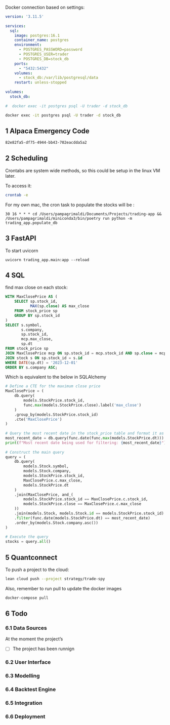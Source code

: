 

Docker connection based on settings:

```yaml
version: '3.11.5'  
  
services:  
  sql:  
    image: postgres:16.1  
    container_name: postgres  
    environment:  
      - POSTGRES_PASSWORD=password  
      - POSTGRES_USER=trader  
      - POSTGRES_DB=stock_db  
    ports:  
      - "5432:5432"  
    volumes:  
      - stock_db:/var/lib/postgresql/data  
    restart: unless-stopped  
  
volumes:  
  stock_db:  
  
#  docker exec -it postgres psql -U trader -d stock_db
```

```zsh
docker exec -it postgres psql -U trader -d stock_db
```


## 1 Alpaca Emergency Code

```zsh
82e82fa5-df75-4944-bb43-702eacdda5a2
```


## 2 Scheduling

Crontabs are system wide methods, so this could be setup in the linux VM later.

To access it:
```zsh
crontab -e
```

For my own mac, the cron task to populate the stocks will be :

```
30 16 * * * cd /Users/pampagrimaldi/Documents/Projects/trading-app && /Users/pampagrimaldi/miniconda3/bin/poetry run python -m trading_app.populate_db
```


## 3 FastAPI

To start uvicorn

```
uvicorn trading_app.main:app --reload
```

## 4 SQL

find max close on each stock:

```sql
WITH MaxClosePrice AS (  
    SELECT sp.stock_id,  
           MAX(sp.close) AS max_close  
    FROM stock_price sp  
    GROUP BY sp.stock_id  
)  
SELECT s.symbol,  
       s.company,  
       sp.stock_id,  
       mcp.max_close,  
       sp.dt  
FROM stock_price sp  
JOIN MaxClosePrice mcp ON sp.stock_id = mcp.stock_id AND sp.close = mcp.max_close  
JOIN stock s ON sp.stock_id = s.id  
WHERE DATE(sp.dt) = '2023-12-01'  
ORDER BY s.company ASC;
```

Which is equivalent to the below in SQLAlchemy
```python
# Define a CTE for the maximum close price  
MaxClosePrice = (  
    db.query(  
        models.StockPrice.stock_id,  
        func.max(models.StockPrice.close).label('max_close')  
    )  
    .group_by(models.StockPrice.stock_id)  
    .cte('MaxClosePrice')  
)  
  
# Query the most recent date in the stock_price table and format it as a date  
most_recent_date = db.query(func.date(func.max(models.StockPrice.dt))).scalar()  
print(f"Most recent date being used for filtering: {most_recent_date}")  
  
# Construct the main query  
query = (  
    db.query(  
        models.Stock.symbol,  
        models.Stock.company,  
        models.StockPrice.stock_id,  
        MaxClosePrice.c.max_close,  
        models.StockPrice.dt  
    )  
    .join(MaxClosePrice, and_(  
        models.StockPrice.stock_id == MaxClosePrice.c.stock_id,  
        models.StockPrice.close == MaxClosePrice.c.max_close  
    ))  
    .join(models.Stock, models.Stock.id == models.StockPrice.stock_id)  
    .filter(func.date(models.StockPrice.dt) == most_recent_date)  
    .order_by(models.Stock.company.asc())  
)  
  
# Execute the query  
stocks = query.all()
```

## 5 Quantconnect

To push a project to the cloud:
```zsh
lean cloud push --project strategy/trade-spy    
```

Also, remember to run pull to update the docker images
```zsh
docker-compose pull
```


## 6 Todo

### 6.1 Data Sources

At the moment the project’s 

- [ ] The project has been runnign


### 6.2 User Interface

### 6.3 Modelling

### 6.4 Backtest Engine

### 6.5 Integration

### 6.6 Deployment

